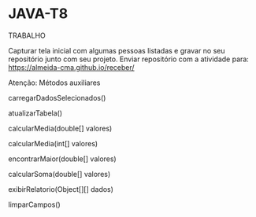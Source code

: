 # JAVA-T8
TRABALHO

Capturar tela inicial com algumas pessoas listadas e gravar no seu repositório junto com seu projeto.
Enviar repositório com a atividade para: https://almeida-cma.github.io/receber/

Atenção: Métodos auxiliares

carregarDadosSelecionados()

atualizarTabela()

calcularMedia(double[] valores)

calcularMedia(int[] valores)

encontrarMaior(double[] valores)

calcularSoma(double[] valores)

exibirRelatorio(Object[][] dados)

limparCampos()
